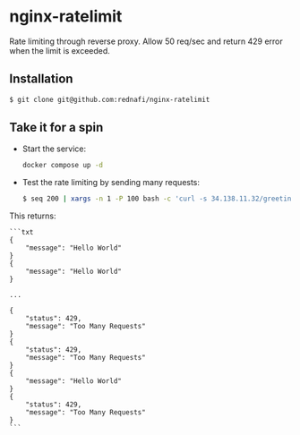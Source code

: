 # nginx-ratelimit

Rate limiting through reverse proxy. Allow 50 req/sec and return 429 error when the limit
is exceeded.

## Installation

```sh
$ git clone git@github.com:rednafi/nginx-ratelimit
```

## Take it for a spin

-   Start the service:

    ```sh
    docker compose up -d
    ```

-   Test the rate limiting by sending many requests:

    ```sh
    $ seq 200 | xargs -n 1 -P 100 bash -c 'curl -s 34.138.11.32/greetings|jq'
    ```

This returns:

    ```txt
    {
        "message": "Hello World"
    }
    {
        "message": "Hello World"
    }

    ...

    {
        "status": 429,
        "message": "Too Many Requests"
    }
    {
        "status": 429,
        "message": "Too Many Requests"
    }
    {
        "message": "Hello World"
    }
    {
        "status": 429,
        "message": "Too Many Requests"
    }
    ```
